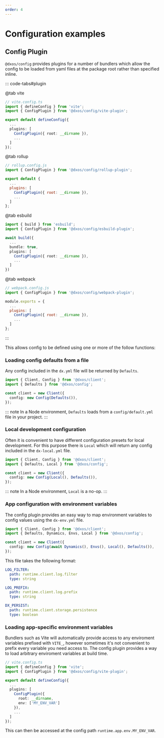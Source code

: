 ```yaml
---
order: 4
---
```


# Configuration examples

## Config Plugin

`@dxos/config` provides plugins for a number of bundlers which allow the config to be loaded from yaml files at the package root rather than specified inline.

::: code-tabs#plugin

@tab vite

```ts
// vite.config.ts
import { defineConfig } from 'vite';
import { ConfigPlugin } from '@dxos/config/vite-plugin';

export default defineConfig({
  ...
  plugins: [
    ConfigPlugin({ root: __dirname }),
    ...
  ]
});
```

@tab rollup

```js
// rollup.config.js
import { ConfigPlugin } from '@dxos/config/rollup-plugin';

export default {
  ...
  plugins: [
    ConfigPlugin({ root: __dirname }),
    ...
  ]
};
```

@tab esbuild

```ts
import { build } from 'esbuild';
import { ConfigPlugin } from '@dxos/config/esbuild-plugin';

await build({
  ...
  bundle: true,
  plugins: [
    ConfigPlugin({ root: __dirname }),
    ...
  ]
})

```

@tab webpack

```js
// webpack.config.js
import { ConfigPlugin } from '@dxos/config/webpack-plugin';

module.exports = {
  ...
  plugins: [
    ConfigPlugin({ root: __dirname }),
    ...
  ]
};
```

:::

This allows config to be defined using one or more of the follow functions:

### Loading config defaults from a file

Any config included in the `dx.yml` file will be returned by `Defaults`.

```ts file=./snippets/create-with-defaults.ts#L5-
import { Client, Config } from '@dxos/client';
import { Defaults } from '@dxos/config';

const client = new Client({
  config: new Config(Defaults()),
});
```

::: note
In a Node environment, `Defaults` loads from a `config/default.yml` file in your project.
:::

### Local development configuration

Often it is convenient to have different configuration presets for local development.
For this purpose there is `Local` which will return any config included in the `dx-local.yml` file.

```ts file=./snippets/create-with-local.ts#L5-
import { Client, Config } from '@dxos/client';
import { Defaults, Local } from '@dxos/config';

const client = new Client({
  config: new Config(Local(), Defaults()),
});
```

::: note
In a Node environment, `Local` is a no-op.
:::

### App configuration with environment variables

The config plugin provides an easy way to map environment variables to config values using the `dx-env.yml` file.

```ts file=./snippets/create-with-envs.ts#L5-
import { Client, Config } from '@dxos/client';
import { Defaults, Dynamics, Envs, Local } from '@dxos/config';

const client = new Client({
  config: new Config(await Dynamics(), Envs(), Local(), Defaults()),
});
```

This file takes the following format:

```yml
LOG_FILTER:
  path: runtime.client.log.filter
  type: string

LOG_PREFIX:
  path: runtime.client.log.prefix
  type: string

DX_PERSIST:
  path: runtime.client.storage.persistence
  type: boolean
```

### Loading app-specific environment variables

Bundlers such as Vite will automatically provide access to any enviroment variables prefixed with `VITE_`, however sometimes it's not convenient to prefix every variable you need access to. The config plugin provides a way to load arbitrary enviroment variables at build time.

```ts
// vite.config.ts
import { defineConfig } from 'vite';
import { ConfigPlugin } from '@dxos/config/vite-plugin';

export default defineConfig({
  ...
  plugins: [
    ConfigPlugin({
      root: __dirname,
      env: ['MY_ENV_VAR']
    }),
    ...
  ]
});
```

This can then be accessed at the config path `runtime.app.env.MY_ENV_VAR`.
